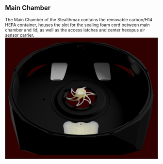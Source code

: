 ## Main Chamber
The Main Chamber of the Stealthmax contains the removable carbon/H14 HEPA container, houses the slot for the sealing foam cord between main chamber and lid, as well as the access latches and center hexopus air sensor carrier.
![StealthMax V2](./Main_Chamber.png)

